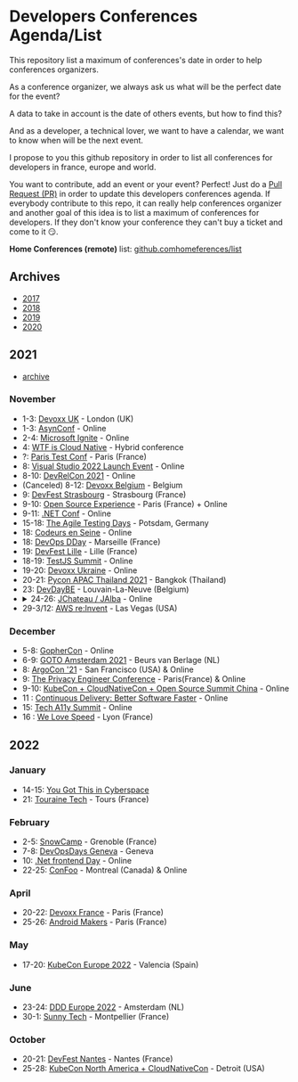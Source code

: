 # Developers Conferences Agenda/List

This repository list a maximum of conferences's date in order to help conferences organizers.

As a conference organizer, we always ask us what will be the perfect date for the event?

A data to take in account is the date of others events, but how to find this?

And as a developer, a technical lover, we want to have a calendar, we want to know when will be the next event.

I propose to you this github repository in order to list all conferences for developers in france, europe and world.

You want to contribute, add an event or your event? Perfect! Just do a [Pull Request (PR)](https://github.com/scraly/developers-conferences-agenda/pulls) in order to update this developers conferences agenda.
If everybody contribute to this repo, it can really help conferences organizer and another goal of this idea is to list a maximum of conferences for developers.
If they don't know your conference they can't buy a ticket and come to it 😏.

**Home Conferences (remote)** list: [github.comhomeferences/list](https://github.com/homeferences/list)

## Archives

* [2017](archives/2017.md)
* [2018](archives/2018.md)
* [2019](archives/2019.md)
* [2020](archives/2020.md)

## 2021

* [archive](archives/2021.md)


### November

* 1-3: [Devoxx UK](https://www.devoxx.co.uk/) - London (UK)
* 1-3: [AsynConf](https://asynconf.fr/) - Online
* 2-4: [Microsoft Ignite](https://myignite.microsoft.com/home) - Online
* 4: [WTF is Cloud Native](https://www.cloud-native-conf.wtf/) - Hybrid conference
* ?: [Paris Test Conf](https://paristestconf.com/) - Paris (France)
* 8: [Visual Studio 2022 Launch Event](https://visualstudio.microsoft.com/launch/) - Online
* 8-10: [DevRelCon 2021](https://2021.devrel.net/) - Online
* (Canceled) 8-12: [Devoxx Belgium](https://www.devoxx.com/) - Belgium
* 9: [DevFest Strasbourg](https://devfest.gdgstrasbourg.fr/) - Strasbourg (France)
* 9-10: [Open Source Experience](https://www.opensource-experience.com) - Paris (France) + Online
* 9-11: [.NET Conf](https://www.dotnetconf.net/?ocid=AID3018883_TWITTER_oo_spl100001868415077) - Online
* 15-18: [The Agile Testing Days](https://agiletestingdays.com/) - Potsdam, Germany
* 18: [Codeurs en Seine](https://www.codeursenseine.com/2021) - Online
* 18: [DevOps DDay](http://devops-dday.com) - Marseille (France)
* 19: [DevFest Lille](http://devfest.gdglille.org) - Lille (France)
* 18-19: [TestJS Summit](https://testjssummit.com) - Online
* 19-20: [Devoxx Ukraine](https://devoxx.com.ua/) - Online
* 20-21: [Pycon APAC Thailand 2021](https://th.pycon.org/) - Bangkok (Thailand)
* 23: [DevDayBE](https://www.devday.be/) - Louvain-La-Neuve (Belgium)
* <span><details><summary>24-26: <a href="https://www.jchateau.org/">JChateau / JAlba</a> - Online</summary>JChateau et JAlba ont fusionné en 1 unique **non conférence**.</details></span>
* 29-3/12: [AWS re:Invent](https://reinvent.awsevents.com/) - Las Vegas (USA)

### December

* 5-8: [GopherCon](https://www.gophercon.com/) - Online
* 6-9: [GOTO Amsterdam 2021](https://gotoams.nl/) - Beurs van Berlage (NL)
* 8: [ArgoCon '21](https://argoproj.github.io/argocon21/) - San Francisco (USA) & Online
* 9: [The Privacy Engineer Conference](https://privacyengineercon.com/) - Paris(France) & Online
* 9-10: [KubeCon + CloudNativeCon + Open Source Summit China](https://www.lfasiallc.com/kubecon-cloudnativecon-open-source-summit-china/) - Online
* 11 : [Continuous Delivery: Better Software Faster](https://devternity.com/) - Online
* 15: [Tech A11y Summit](https://techa11y.dev/) - Online
* 16 : [We Love Speed](https://www.welovespeed.com/en/2021/) - Lyon (France)

## 2022

### January

* 14-15: [You Got This in Cyberspace](https://yougotthis.io)
* 21: [Touraine Tech](https://touraine.tech/) - Tours (France)

### February

* 2-5: [SnowCamp](https://snowcamp.io/fr/) - Grenoble (France)
* 7-8: [DevOpsDays Geneva](https://devopsdays.org/events/2022-geneva/welcome/) - Geneva
* 10: [.Net frontend Day](https://www.dotnet-frontend.com/) - Online 
* 22-25: [ConFoo](https://confoo.ca/fr/2022) - Montreal (Canada) & Online

### April

* 20-22: [Devoxx France](https://www.devoxx.fr/) - Paris (France)
* 25-26: [Android Makers](https://androidmakers.fr/) - Paris (France)

### May

* 17-20: [KubeCon Europe 2022](https://events.linuxfoundation.org/kubecon-cloudnativecon-europe-2022/) - Valencia (Spain)

### June

* 23-24: [DDD Europe 2022](https://dddeurope.com/) - Amsterdam (NL)
* 30-1: [Sunny Tech](https://sunny-tech.io/) - Montpellier (France)

### October

* 20-21: [DevFest Nantes](https://devfest.gdgnantes.com/) - Nantes (France)
* 25-28: [KubeCon North America + CloudNativeCon](https://events.linuxfoundation.org/kubecon-cloudnativecon-north-america-2022/) - Detroit (USA)
